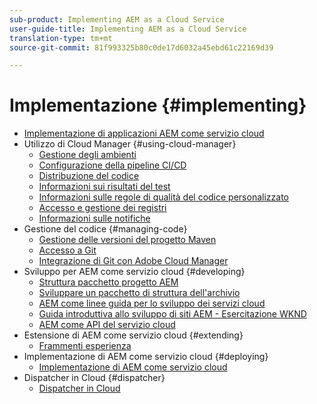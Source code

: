 ```yaml
---
sub-product: Implementing AEM as a Cloud Service
user-guide-title: Implementing AEM as a Cloud Service
translation-type: tm+mt
source-git-commit: 81f993325b80c0de17d6032a45ebd61c22169d39

---
```



# Implementazione {#implementing}

+ [Implementazione di applicazioni AEM come servizio cloud](/help/implementing/home.md)
+ Utilizzo di Cloud Manager {#using-cloud-manager}
   + [Gestione degli ambienti](cloud-manager/manage-environments.md)
   + [Configurazione della pipeline CI/CD](cloud-manager/configure-pipeline.md)
   + [Distribuzione del codice](cloud-manager/deploy-code.md)
   + [Informazioni sui risultati del test](cloud-manager/understand-test-results.md)
   + [Informazioni sulle regole di qualità del codice personalizzato](cloud-manager/custom-code-quality-rules.md)
   + [Accesso e gestione dei registri](cloud-manager/manage-logs.md)
   + [Informazioni sulle notifiche](cloud-manager/notifications.md)
+ Gestione del codice {#managing-code}
   + [Gestione delle versioni del progetto Maven](cloud-manager/project-version-handling.md)
   + [Accesso a Git](cloud-manager/accessing-git.md)
   + [Integrazione di Git con Adobe Cloud Manager](cloud-manager/integrating-with-git.md)
+ Sviluppo per AEM come servizio cloud {#developing}
   + [Struttura pacchetto progetto AEM](developing/introduction/aem-project-content-package-structure.md)
   + [Sviluppare un pacchetto di struttura dell&#39;archivio](developing/introduction/repository-structure-package.md)
   + [AEM come linee guida per lo sviluppo dei servizi cloud](developing/introduction/development-guidelines.md)
   + [Guida introduttiva allo sviluppo di siti AEM - Esercitazione WKND](developing/introduction/develop-wknd-tutorial.md)
   + [AEM come API del servizio cloud](https://docs.adobe.com/content/help/en/experience-manager-cloud-service/implementing/developing/ref/javadoc/index.html)
+ Estensione di AEM come servizio cloud {#extending}
   + [Frammenti esperienza](developing/extending/experience-fragments.md)
+ Implementazione di AEM come servizio cloud {#deploying}
   + [Implementazione di AEM come servizio cloud](deploying/overview.md)
+ Dispatcher in Cloud {#dispatcher}
   + [Dispatcher in Cloud](dispatcher/overview.md)
